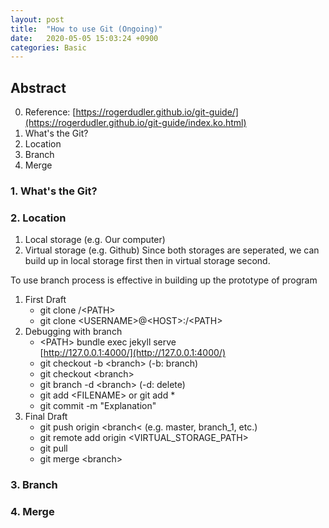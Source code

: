 ```yaml
---
layout: post
title:  "How to use Git (Ongoing)"
date:   2020-05-05 15:03:24 +0900
categories: Basic
---
```

## Abstract
0. Reference: [https://rogerdudler.github.io/git-guide/](https://rogerdudler.github.io/git-guide/index.ko.html)
1. What's the Git?
2. Location
3. Branch
4. Merge

### 1. What's the Git?

### 2. Location
1. Local storage (e.g. Our computer)
2. Virtual storage (e.g. Github)
Since both storages are seperated, we can build up in local storage first then in virtual storage second.

To use branch process is effective in building up the prototype of program      
1. First Draft   
    * git clone /&lt;PATH&gt;   
    * git clone &lt;USERNAME&gt;@&lt;HOST&gt;:/&lt;PATH&gt;   
2. Debugging with branch   
    * &lt;PATH&gt; bundle exec jekyll serve   
      [http://127.0.0.1:4000/](http://127.0.0.1:4000/)
    * git checkout -b &lt;branch&gt; (-b: branch)
    * git checkout &lt;branch&gt;
    * git branch -d &lt;branch&gt; (-d: delete)
    * git add &lt;FILENAME&gt; or git add *   
    * git commit -m "Explanation"   
3. Final Draft   
    * git push origin &lt;branch&lt; (e.g. master, branch_1, etc.)
    * git remote add origin &lt;VIRTUAL_STORAGE_PATH&gt;
    * git pull
    * git merge &lt;branch&gt;   

### 3. Branch
### 4. Merge